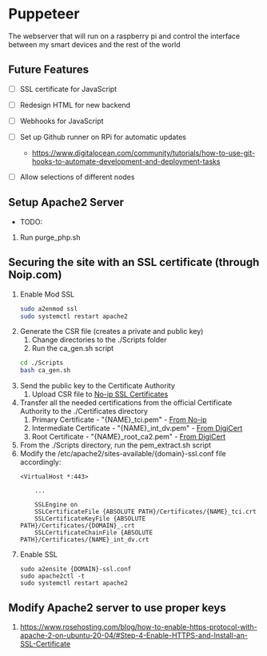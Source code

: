 # Puppeteer

The webserver that will run on a raspberry pi and control the interface between my smart devices and the rest of the world

## Future Features

- [ ] SSL certificate for JavaScript
- [ ] Redesign HTML for new backend
- [ ] Webhooks for JavaScript
- [ ] Set up Github runner on RPi for automatic updates
    - https://www.digitalocean.com/community/tutorials/how-to-use-git-hooks-to-automate-development-and-deployment-tasks
- [ ] Allow selections of different nodes


## Setup Apache2 Server

- TODO:
1. Run purge_php.sh


## Securing the site with an SSL certificate (through Noip.com)

1. Enable Mod SSL
    ```bash
    sudo a2enmod ssl
    sudo systemctl restart apache2
    ```
2. Generate the CSR file (creates a private and public key)
    1. Change directories to the ./Scripts folder
    2. Run the ca_gen.sh script
    ```bash
    cd ./Scripts
    bash ca_gen.sh
    ```
3. Send the public key to the Certificate Authority
    1. Upload CSR file to [No-ip SSL Certificates](https://my.noip.com/my-services/ssl-certificates)
4. Transfer all the needed certifications from the official Certificate Authority to the ./Certificates directory
    1. Primary Certificate - "{NAME}_tci.pem" - [From No-ip](https://my.noip.com/my-services/ssl-certificates)
    2. Intermediate Certificate - "{NAME}_int_dv.pem" - [From DigiCert](https://www.digicert.com/kb/digicert-root-certificates.htm#intermediates)
    3. Root Certificate - "{NAME}_root_ca2.pem" - [From DigiCert](https://www.digicert.com/kb/digicert-root-certificates.htm#roots)
5. From the ./Scripts directory, run the pem_extract.sh script
6. Modify the /etc/apache2/sites-available/{domain}-ssl.conf file accordingly:
    ```
    <VirtualHost *:443>
        
        ...
        
        SSLEngine on
        SSLCertificateFile {ABSOLUTE PATH}/Certificates/{NAME}_tci.crt
        SSLCertificateKeyFile {ABSOLUTE PATH}/Certificates/{DOMAIN}_.crt
        SSLCertificateChainFile {ABSOLUTE PATH}/Certificates/{NAME}_int_dv.crt
    ```
6. Enable SSL
    ```
    sudo a2ensite {DOMAIN}-ssl.conf
    sudo apache2ctl -t
    sudo systemctl restart apache2
    ```

## Modify Apache2 server to use proper keys

1. https://www.rosehosting.com/blog/how-to-enable-https-protocol-with-apache-2-on-ubuntu-20-04/#Step-4-Enable-HTTPS-and-Install-an-SSL-Certificate